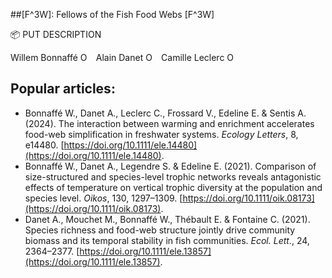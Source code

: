 ##[F^3W]: Fellows of the Fish Food Webs [F^3W]

📦 PUT DESCRIPTION

Willem Bonnaffé <a itemprop="sameAs" content="https://orcid.org/0000-0002-5053-8891" href="https://orcid.org/0000-0002-5053-8891" target="orcid.widget" rel="noopener noreferrer" style="vertical-align:top;"><img src="https://orcid.org/sites/default/files/images/orcid_16x16.png" style="width:1em;margin-right:.5em;" alt="ORCID iD icon"></a>
Alain Danet <a itemprop="sameAs" content="https://orcid.org/0000-0002-1592-9483" href="https://orcid.org/0000-0002-1592-9483" target="orcid.widget" rel="noopener noreferrer" style="vertical-align:top;"><img src="https://orcid.org/sites/default/files/images/orcid_16x16.png" style="width:1em;margin-right:.5em;" alt="ORCID iD icon"></a>
Camille Leclerc <a itemprop="sameAs" content="https://orcid.org/0000-0001-5830-1787" href="https://orcid.org/0000-0001-5830-1787" target="orcid.widget" rel="noopener noreferrer" style="vertical-align:top;"><img src="https://orcid.org/sites/default/files/images/orcid_16x16.png" style="width:1em;margin-right:.5em;" alt="ORCID iD icon"></a>

## Popular articles:
* Bonnaffé W., Danet A., Leclerc C., Frossard V., Edeline E. & Sentis A. (2024). The interaction between warming and enrichment accelerates food-web simplification in freshwater systems. *Ecology Letters*, 8, e14480. [https://doi.org/10.1111/ele.14480](https://doi.org/10.1111/ele.14480).
* Bonnaffé W., Danet A., Legendre S. & Edeline E. (2021). Comparison of size-structured and species-level trophic networks reveals antagonistic effects of temperature on vertical trophic diversity at the population and species level. *Oikos*, 130, 1297–1309. [https://doi.org/10.1111/oik.08173](https://doi.org/10.1111/oik.08173).
* Danet A., Mouchet M., Bonnaffé W., Thébault E. & Fontaine C. (2021). Species richness and food-web structure jointly drive community biomass and its temporal stability in fish communities. *Ecol. Lett.*, 24, 2364–2377. [https://doi.org/10.1111/ele.13857](https://doi.org/10.1111/ele.13857).
